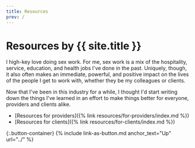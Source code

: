 ```yaml
---
title: Resources
prev: /
---
```


# Resources by {{ site.title }}

I high-key love doing sex work. For me, sex work is a mix of the hospitality, service, education, and health jobs I've done in the past. Uniquely, though, it also often makes an immediate, powerful, and positive impact on the lives of the people I get to work with, whether they be my colleagues or clients.

Now that I've been in this industry for a while, I thought I'd start writing down the things I've learned in an effort to make things better for everyone, providers and clients alike.

- [Resources for providers]({% link resources/for-providers/index.md %})
- [Resources for clients]({% link resources/for-clients/index.md %})

{:.button-container}
{% include link-as-button.md anchor_text="Up" url="../" %}
